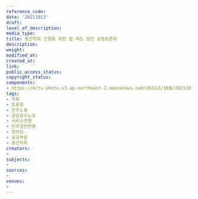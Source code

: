 ```yaml
---
reference_code: 
date: '20211013'
draft: 
level_of_description: 
media_type: 
title: 중간착취 근절을 위한 법 제도 방안 공동토론회
description: 
weight: 
modified_at: 
created_at: 
link: 
public_access_status: 
copyright_status: 
components:
- https://kctu-photo.s3.ap-northeast-2.amazonaws.com/2021년/10월/20211013-중간착취+근절을+위한+법+제도+방안+공동토론회_국회_토론회_민주노총_공공운수노조_서비스연맹_민주일반연맹_정의당_공공부문_중간착취/_1D20072.jpg
tags:
- 국회
- 토론회
- 민주노총
- 공공운수노조
- 서비스연맹
- 민주일반연맹
- 정의당
- 공공부문
- 중간착취
creators:
- 
subjects:
- 
sources:
- 
venues:
- 
---
```

